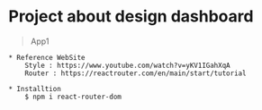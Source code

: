 # Project about design dashboard

> App1
```
* Reference WebSite
    Style : https://www.youtube.com/watch?v=yKV1IGahXqA
    Router : https://reactrouter.com/en/main/start/tutorial

* Installtion
    $ npm i react-router-dom
```